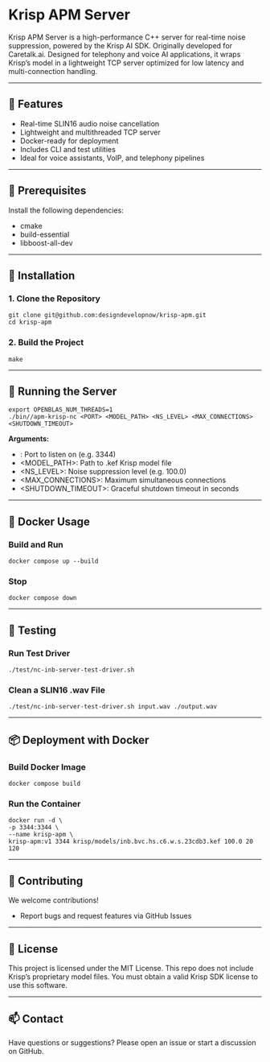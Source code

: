 # Krisp APM Server

Krisp APM Server is a high-performance C++ server for real-time noise suppression, powered by the Krisp AI SDK. Originally developed for Caretalk.ai. Designed for telephony and voice AI applications, it wraps Krisp’s model in a lightweight TCP server optimized for low latency and multi-connection handling.

---

## 🌟 Features

- Real-time SLIN16 audio noise cancellation
- Lightweight and multithreaded TCP server
- Docker-ready for deployment
- Includes CLI and test utilities
- Ideal for voice assistants, VoIP, and telephony pipelines

---

## 🔧 Prerequisites

Install the following dependencies:

- cmake
- build-essential
- libboost-all-dev

---

## 🚀 Installation

### 1. Clone the Repository

```
git clone git@github.com:designdevelopnow/krisp-apm.git
cd krisp-apm
```

### 2. Build the Project

```
make
```

---

## 🧪 Running the Server

```
export OPENBLAS_NUM_THREADS=1
./bin//apm-krisp-nc <PORT> <MODEL_PATH> <NS_LEVEL> <MAX_CONNECTIONS> <SHUTDOWN_TIMEOUT>
```

**Arguments:**
- <PORT>: Port to listen on (e.g. 3344)
- <MODEL_PATH>: Path to .kef Krisp model file
- <NS_LEVEL>: Noise suppression level (e.g. 100.0)
- <MAX_CONNECTIONS>: Maximum simultaneous connections
- <SHUTDOWN_TIMEOUT>: Graceful shutdown timeout in seconds

---

## 🐳 Docker Usage

### Build and Run

```
docker compose up --build
```

### Stop

```
docker compose down
```

---

## 🔁 Testing

### Run Test Driver

```
./test/nc-inb-server-test-driver.sh
```

### Clean a SLIN16 .wav File

```
./test/nc-inb-server-test-driver.sh input.wav ./output.wav
```

---

## 📦 Deployment with Docker

### Build Docker Image

```
docker compose build
```


### Run the Container

```
docker run -d \
-p 3344:3344 \
--name krisp-apm \
krisp-apm:v1 3344 krisp/models/inb.bvc.hs.c6.w.s.23cdb3.kef 100.0 20 120
```

---

## 🙌 Contributing

We welcome contributions!

- Report bugs and request features via GitHub Issues

---

## 📄 License

This project is licensed under the MIT License. This repo does not include Krisp’s proprietary model files. You must obtain a valid Krisp SDK license to use this software.

---

## 📫 Contact

Have questions or suggestions? Please open an issue or start a discussion on GitHub.

